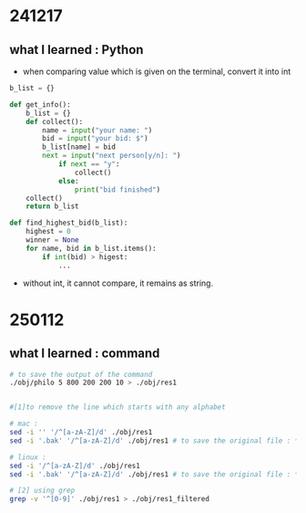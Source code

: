 # 241217
## what I learned : Python
- when comparing value which is given on the terminal, convert it into int
```python
b_list = {}

def get_info():
	b_list = {}
	def collect():
		name = input("your name: ")
		bid = input("your bid: $")
		b_list[name] = bid
		next = input("next person[y/n]: ")
			if next == "y":
				collect()
			else:
				print("bid finished")
	collect()
	return b_list

def find_highest_bid(b_list):
	highest = 0
	winner = None
	for name, bid in b_list.items():
		if int(bid) > higest:
			...
```

- without int, it cannot compare, it remains as string.

# 250112

## what I learned : command
```bash
# to save the output of the command
./obj/philo 5 800 200 200 10 > ./obj/res1


#[1]to remove the line which starts with any alphabet

# mac : 
sed -i '' '/^[a-zA-Z]/d' ./obj/res1
sed -i '.bak' '/^[a-zA-Z]/d' ./obj/res1 # to save the original file : *.bak

# linux : 
sed -i '/^[a-zA-Z]/d' ./obj/res1
sed -i '.bak' '/^[a-zA-Z]/d' ./obj/res1 # to save the original file : *.bak

# [2] using grep
grep -v '^[0-9]' ./obj/res1 > ./obj/res1_filtered

```
